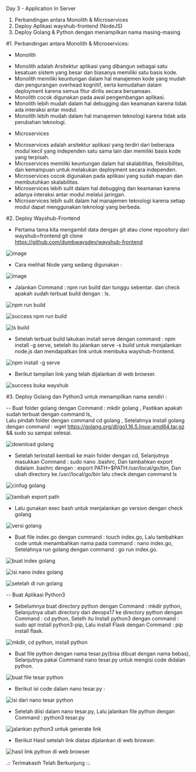 Day 3 - Application In Server

1. Perbandingan antara Monolith & Microservices
2. Deploy Aplikasi wayshub-frontend (NodeJS)
3. Deploy Golang & Python dengan menampilkan nama masing-masing



#1. Perbandingan antara Monolith & Microservices:
* Monolith
- Monolith adalah Arsitektur aplikasi yang dibangun sebagai satu kesatuan sistem yang besar dan biasanya memiliki satu basis kode.
- Monolith memiliki keuntungan dalam hal manajemen kode yang mudah dan pengurangan overhead kognitif, serta kemudahan dalam deployment karena semua fitur dirilis secara bersamaan.
- Monolith cocok digunakan pada awal pengembangan aplikasi.
- Monolith lebih mudah dalam hal debugging dan keamanan karena tidak ada interaksi antar modul.
- Monolith lebih mudah dalam hal manajemen teknologi karena tidak ada perubahan teknologi.

* Microservices
- Microservices adalah arsitektur aplikasi yang terdiri dari beberapa modul kecil yang independen satu sama lain dan memiliki basis kode yang terpisah.
- Microservices memiliki keuntungan dalam hal skalabilitas, fleksibilitas, dan kemampuan untuk melakukan deployment secara independen.
- Microservices cocok digunakan pada aplikasi yang sudah mapan dan membutuhkan skalabilitas.
- Microservices lebih sulit dalam hal debugging dan keamanan karena adanya interaksi antar modul melalui jaringan.
- Microservices lebih sulit dalam hal manajemen teknologi karena setiap modul dapat menggunakan teknologi yang berbeda.

#2. Deploy Wayshub-Frontend

- Pertama tama kita mengambil data dengan git atau clone repository dari wayshub=frontend
git clone https://github.com/dumbwaysdev/wayshub-frontend

![image](https://github.com/Drewsans/devops17-dumbways-Tesar-Nurrizky/assets/118201274/618564f1-df36-4e28-9c2c-c67af0d5a845)

- Cara melihat Node yang sedang digunakan :

![image](https://github.com/Drewsans/devops17-dumbways-Tesar-Nurrizky/assets/118201274/1b2ae9c2-ddae-46bb-a036-ee8feabbe23f)

- Jalankan Command : npm run build dan tunggu sebentar. dan check apakah sudah terbuat build dengan : ls.

![npm run build](https://github.com/Drewsans/devops17-dumbways-Tesar-Nurrizky/assets/118201274/a36ff54e-37d3-4b62-a245-53e5033db069)

![success npm run build](https://github.com/Drewsans/devops17-dumbways-Tesar-Nurrizky/assets/118201274/6cc7767e-3512-44fc-8ff8-b5310d8eedb3)

![ls build](https://github.com/Drewsans/devops17-dumbways-Tesar-Nurrizky/assets/118201274/c9c03ef0-f7d8-4e79-991f-31b23a9e8a6f)

- Setelah terbuat build lakukan install serve dengan command : npm install -g serve, setelah itu jalankan serve -s build untuk menjalankan node.js dan mendapatkan link untuk membuka wayshub-frontend.

![npm install -g serve](https://github.com/Drewsans/devops17-dumbways-Tesar-Nurrizky/assets/118201274/95ac6a2c-b456-4fda-8b18-878dd4b709fd)

- Berikut tampilan link yang telah dijalankan di web browser.

![success buka wayshub](https://github.com/Drewsans/devops17-dumbways-Tesar-Nurrizky/assets/118201274/94621da0-5891-4882-9c70-d202f0e97d68)

#3. Deploy Golang dan Python3 untuk menampilkan nama sendiri :

-- Buat folder golang dengan Command : mkdir golang , 
Pastikan apakah sudah terbuat dengan command ls,  
Lalu pindah folder dengan command cd golang , 
Setelahnya install golang dengan command :  wget https://golang.org/dl/go1.16.5.linux-amd64.tar.gz && sudo su sampai selesai.

![download golang](https://github.com/Drewsans/devops17-dumbways-Tesar-Nurrizky/assets/118201274/752e5c13-6982-49df-ba4d-a6a27d37adcd)

- Setelah terinstall kembali ke main folder dengan cd,
Selanjutnya masukkan Command : sudo nano .bashrc,
Dan tambahkan export didalam .bashrc dengan : export PATH=$PATH:/usr/local/go/bin,
Dan ubah directory ke /usr//local/go/bin lalu check dengan command ls

![cinfug golang](https://github.com/Drewsans/devops17-dumbways-Tesar-Nurrizky/assets/118201274/f3c642b1-29d3-4264-9fea-9e080babef46)

![tambah export path](https://github.com/Drewsans/devops17-dumbways-Tesar-Nurrizky/assets/118201274/9cea5a8d-0631-4a9c-ade4-12eb09b86781)

- Lalu gunakan exec bash untuk menjalankan go version dengan check golang

![versi golang](https://github.com/Drewsans/devops17-dumbways-Tesar-Nurrizky/assets/118201274/a0070eb4-b003-41fe-9455-5757caf3a706)

- Buat file index.go dengan command : touch index.go,
Lalu tambahkan code untuk menambahkan nama pada command :  nano index.go,
Setelahnya run golang dengan command : go run index.go.

![buat index golang](https://github.com/Drewsans/devops17-dumbways-Tesar-Nurrizky/assets/118201274/b53c306a-83ea-4a7c-9c5c-80a1ed40f08e)

![isi nano index golang](https://github.com/Drewsans/devops17-dumbways-Tesar-Nurrizky/assets/118201274/f98ccb04-a92f-443d-a73b-89007e51fb64)

![setelah di run golang](https://github.com/Drewsans/devops17-dumbways-Tesar-Nurrizky/assets/118201274/e1ad8956-d221-44c4-a61a-4ac62bebd7c1)

-- Buat Aplikasi Python3 

- Sebelumnya buat directory python dengan Command : mkdir python,
Selanjutnya ubah directory dari devops17 ke directory python dengan Command : cd python,
Setelh itu Install python3 dengan command : sudo apt install python3-pip,
Lalu install Flask dengan Command : pip install flask.

![mkdir, cd python, install python](https://github.com/Drewsans/devops17-dumbways-Tesar-Nurrizky/assets/118201274/e9758d9f-7477-47bb-af3a-58ace0bebbf1)

- Buat file python dengan nama tesar.py(bisa dibuat dengan nama bebas),
Selanjutnya pakai Command nano tesar.py untuk mengisi code didalan python.

![buat file tesar python](https://github.com/Drewsans/devops17-dumbways-Tesar-Nurrizky/assets/118201274/68855184-616a-49a4-9153-783774bd9dc7)

- Berikut isi code dalam nano tesar.py :

![isi dari nano tesar python](https://github.com/Drewsans/devops17-dumbways-Tesar-Nurrizky/assets/118201274/0ec1243d-f539-4c30-8b74-347dab5b6ec5)

- Setelah diisi dalam nano tesar.py,
Lalu jalankan file python dengan Command : python3 tesar.py

![jalankan python3 untuk generate link](https://github.com/Drewsans/devops17-dumbways-Tesar-Nurrizky/assets/118201274/6713ee66-6ae8-41a2-9449-d9557b000a59)

- Berikut Hasil setelah link diatas dijalankan di web browser.

![hasil link python di web browser](https://github.com/Drewsans/devops17-dumbways-Tesar-Nurrizky/assets/118201274/1894e971-5589-4d97-bd26-7b674fa69745)

.:: Terimakasih Telah Berkunjung ::.
